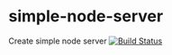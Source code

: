 # simple-node-server
Create simple node server [![Build Status](https://travis-ci.org/kavitamakariye/simple-node-server.svg?branch=master)](https://travis-ci.org/kavitamakariye/simple-node-server)
